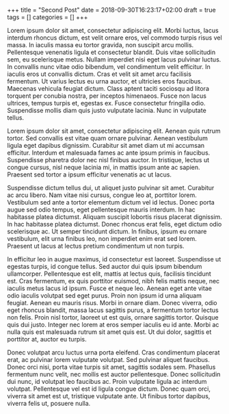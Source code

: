+++
title = "Second Post"
date = 2018-09-30T16:23:17+02:00
draft = true
tags = []
categories = []
+++

Lorem ipsum dolor sit amet, consectetur adipiscing elit. Morbi luctus, lacus interdum rhoncus dictum, est velit ornare eros, vel commodo turpis risus vel massa. In iaculis massa eu tortor gravida, non suscipit arcu mollis. Pellentesque venenatis ligula et consectetur blandit. Duis vitae sollicitudin sem, eu scelerisque metus. Nullam imperdiet nisi eget lacus pulvinar luctus. In convallis nunc vitae odio bibendum, vel condimentum velit efficitur. In iaculis eros ut convallis dictum. Cras et velit sit amet arcu facilisis fermentum. Ut varius lectus eu urna auctor, et ultricies eros faucibus. Maecenas vehicula feugiat dictum. Class aptent taciti sociosqu ad litora torquent per conubia nostra, per inceptos himenaeos. Fusce non lacus ultrices, tempus turpis et, egestas ex. Fusce consectetur fringilla odio. Suspendisse mollis diam quis justo vulputate lacinia. Nunc in vulputate tellus.

Lorem ipsum dolor sit amet, consectetur adipiscing elit. Aenean quis rutrum tortor. Sed convallis est vitae quam ornare pulvinar. Aenean vestibulum ligula eget dapibus dignissim. Curabitur sit amet diam ut mi accumsan efficitur. Interdum et malesuada fames ac ante ipsum primis in faucibus. Suspendisse pharetra dolor nec nisl finibus auctor. In tristique, lectus ut congue cursus, nisl neque lacinia mi, in mattis ipsum ante ac sapien. Praesent sed tortor a ipsum efficitur venenatis ac ut lacus.

Suspendisse dictum tellus dui, ut aliquet justo pulvinar sit amet. Curabitur ac arcu libero. Nam vitae nisi cursus, congue leo at, porttitor lorem. Vestibulum sed ante a tortor elementum dictum vel id lectus. Donec porta augue sed odio tempus, eget pellentesque mauris interdum. In hac habitasse platea dictumst. Aliquam suscipit lobortis risus placerat dignissim. In hac habitasse platea dictumst. Donec rhoncus erat felis, eget dictum odio scelerisque ac. Ut semper tincidunt dictum. In finibus, ipsum eu ornare vestibulum, elit urna finibus leo, non imperdiet enim erat sed lorem. Praesent ut lacus at lectus pretium condimentum ut non turpis.

In efficitur leo in augue maximus, id consectetur est laoreet. Suspendisse ut egestas turpis, id congue tellus. Sed auctor dui quis ipsum bibendum ullamcorper. Pellentesque est elit, mattis at lectus quis, facilisis tincidunt est. Cras fermentum, ex quis porttitor euismod, nibh felis mattis neque, nec iaculis metus lacus id ipsum. Fusce et neque leo. Aenean eget ante vitae odio iaculis volutpat sed eget purus. Proin non ipsum id urna aliquam feugiat. Aenean eu mauris risus. Morbi in ornare diam. Donec viverra, odio eget rhoncus blandit, massa lacus sagittis purus, a fermentum tortor lectus non felis. Proin nisl tortor, laoreet ut est quis, ornare sagittis tortor. Quisque quis dui justo. Integer nec lorem at eros semper iaculis eu id ante. Morbi ac nulla quis est malesuada rutrum sit amet quis est. Ut dui dolor, sagittis et porttitor at, auctor eu turpis.

Donec volutpat arcu luctus urna porta eleifend. Cras condimentum placerat erat, ac pulvinar lorem vulputate volutpat. Sed pulvinar aliquet faucibus. Donec orci nisi, porta vitae turpis sit amet, sagittis sodales sem. Phasellus fermentum nunc velit, nec mollis est auctor pellentesque. Donec sollicitudin dui nunc, id volutpat leo faucibus ac. Proin vulputate ligula ac interdum volutpat. Pellentesque vel est id ligula congue dictum. Donec quam orci, viverra sit amet est ut, tristique vulputate ante. Ut finibus tortor dapibus, viverra felis ut, posuere nulla.